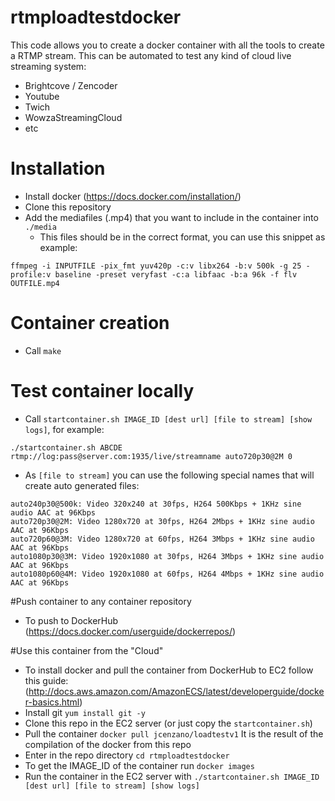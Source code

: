 # rtmploadtestdocker
This code allows you to create a docker container with all the tools to create a RTMP stream. This can be automated to test any kind of cloud live streaming system:
  - Brightcove / Zencoder
  - Youtube
  - Twich
  - WowzaStreamingCloud
  - etc

# Installation
- Install docker (https://docs.docker.com/installation/)
- Clone this repository
- Add the mediafiles (.mp4) that you want to include in the container into `./media`
  - This files should be in the correct format, you can use this snippet as example:
```
ffmpeg -i INPUTFILE -pix_fmt yuv420p -c:v libx264 -b:v 500k -g 25 -profile:v baseline -preset veryfast -c:a libfaac -b:a 96k -f flv OUTFILE.mp4
```

# Container creation
- Call `make`

# Test container locally
- Call `startcontainer.sh IMAGE_ID [dest url] [file to stream] [show logs]`, for example:
```
./startcontainer.sh ABCDE rtmp://log:pass@server.com:1935/live/streamname auto720p30@2M 0
```
- As `[file to stream]` you can use the following special names that will create auto generated files:
```
auto240p30@500k: Video 320x240 at 30fps, H264 500Kbps + 1KHz sine audio AAC at 96Kbps
auto720p30@2M: Video 1280x720 at 30fps, H264 2Mbps + 1KHz sine audio AAC at 96Kbps
auto720p60@3M: Video 1280x720 at 60fps, H264 3Mbps + 1KHz sine audio AAC at 96Kbps
auto1080p30@3M: Video 1920x1080 at 30fps, H264 3Mbps + 1KHz sine audio AAC at 96Kbps
auto1080p60@4M: Video 1920x1080 at 60fps, H264 4Mbps + 1KHz sine audio AAC at 96Kbps
```
#Push container to any container repository
- To push to DockerHub (https://docs.docker.com/userguide/dockerrepos/)

#Use this container from the "Cloud"
- To install docker and pull the container from DockerHub to EC2 follow this guide: (http://docs.aws.amazon.com/AmazonECS/latest/developerguide/docker-basics.html)
- Install git `yum install git -y`
- Clone this repo in the EC2 server (or just copy the `startcontainer.sh`)
- Pull the container `docker pull jcenzano/loadtestv1` It is the result of the compilation of the docker from this repo
- Enter in the repo directory `cd rtmploadtestdocker`
- To get the IMAGE_ID of the container run `docker images`
- Run the container in the EC2 server with `./startcontainer.sh IMAGE_ID [dest url] [file to stream] [show logs]`

